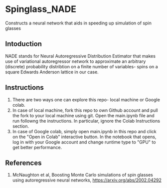 # Spinglass_NADE
Constructs a neural network that aids in speeding up simulation of spin glasses

## Intoduction
NADE stands for Neural Autoregressive Distribution Estimator that makes use of variational autoregressor network to approximate an arbitrary (discrete) probability distribtion on a finite number of variables- spins on a square Edwards Anderson lattice in our case.

## Instructions
1. There are two ways one can explore this repo- local machine or Google colab.
2. In case of local machine, fork this repo to own Github account and pull the fork to your local machine using git. Open the main.ipynb file and run followng the instructions. In particular, ignore the Colab Instructions section.
3. In case of Google colab, simply open main.ipynb in this repo and click on the "Open in Colab" interactive button. In the notebook that opens, log in with your Google account and change runtime type to "GPU" to get better performance.

## References
1. McNaughton et al, Boosting Monte Carlo simulations of spin glasses using autoregressive neural networks, https://arxiv.org/abs/2002.04292
